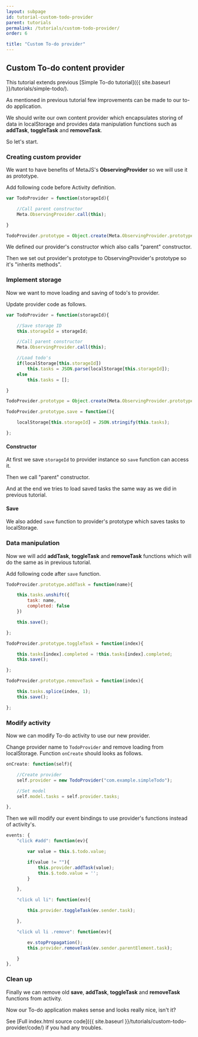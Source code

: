 ```yaml
---
layout: subpage
id: tutorial-custom-todo-provider
parent: tutorials
permalink: /tutorials/custom-todo-provider/
order: 6

title: "Custom To-do provider"
---
```

## Custom To-do content provider

This tutorial extends previous [Simple To-do tutorial]({{ site.baseurl }}/tutorials/simple-todo/).

As mentioned in previous tutorial few improvements can be made to our to-do application.

We should write our own content provider which encapsulates storing of data in localStorage and provides data manipulation functions such as **addTask**, **toggleTask** and **removeTask**.

So let's start.

### Creating custom provider

We want to have benefits of MetaJS's **ObservingProvider** so we will use it as prototype.

Add following code before Activity definition.

```javascript
var TodoProvider = function(storageId){

	//Call parent constructor
	Meta.ObservingProvider.call(this);

}

TodoProvider.prototype = Object.create(Meta.ObservingProvider.prototype);
```

We defined our provider's constructor which also calls "parent" constructor.

Then we set out provider's prototype to ObservingProvider's prototype so it's "inherits methods".

### Implement storage
Now we want to move loading and saving of todo's to provider.

Update provider code as follows.

```javascript
var TodoProvider = function(storageId){

	//Save storage ID
	this.storageId = storageId;

	//Call parent constructor
	Meta.ObservingProvider.call(this);

	//Load todo's
    if(localStorage[this.storageId])
        this.tasks = JSON.parse(localStorage[this.storageId]);
    else
        this.tasks = [];

}

TodoProvider.prototype = Object.create(Meta.ObservingProvider.prototype);

TodoProvider.prototype.save = function(){

	localStorage[this.storageId] = JSON.stringify(this.tasks);

};
```

#### Constructor
At first we save `storageId` to provider instance so `save` function can access it.

Then we call "parent" constructor.

And at the end we tries to load saved tasks the same way as we did in previous tutorial.

#### Save
We also added `save` function to provider's prototype which saves tasks to localStorage.

### Data manipulation
Now we will add **addTask**, **toggleTask** and **removeTask** functions which will do the same as in previous tutorial.

Add following code after `save` function.

```javascript
TodoProvider.prototype.addTask = function(name){

	this.tasks.unshift({
		task: name,
		completed: false
	})

	this.save();

};

TodoProvider.prototype.toggleTask = function(index){

	this.tasks[index].completed = !this.tasks[index].completed;
	this.save();

};

TodoProvider.prototype.removeTask = function(index){

	this.tasks.splice(index, 1);
	this.save();

};
```

### Modify activity
Now we can modify To-do activity to use our new provider.

Change provider name to `TodoProvider` and remove loading from localStorage. Function `onCreate` should looks as follows.

```javascript
onCreate: function(self){

    //Create provider
    self.provider = new TodoProvider("com.example.simpleTodo");

    //Set model
    self.model.tasks = self.provider.tasks;

},
```

Then we will modify our event bindings to use provider's functions instead of activity's.

```javascript
events: {
    "click #add": function(ev){

        var value = this.$.todo.value;

        if(value != ""){
            this.provider.addTask(value);
            this.$.todo.value = '';
        }

    },

    "click ul li": function(ev){

        this.provider.toggleTask(ev.sender.task);

    },

    "click ul li .remove": function(ev){

        ev.stopPropagation();
        this.provider.removeTask(ev.sender.parentElement.task);

    }
},
```

### Clean up
Finally we can remove old **save**, **addTask**, **toggleTask** and **removeTask** functions from activity.

Now our To-do application makes sense and looks really nice, isn't it?

See [Full index.html source code]({{ site.baseurl }}/tutorials/custom-todo-provider/code/) if you had any troubles.